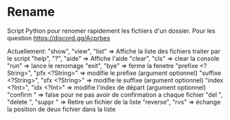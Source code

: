 # Rename
Script Python pour renomer rapidement les fichiers d'un dossier.
Pour les question https://discord.gg/Acprbes

Actuellement:
"show", "view", "list" => Affiche la liste des fichiers traiter par le script
"help", "?", "aide" => Affiche l'aide
"clear", "cls" => clear la console
"run" => lance le renomage
"exit", "bye" => ferme la fenetre
"prefixe <?String>", "pfx <?String>" => modifie le prefixe (argument optionnel)
"suffixe <?String>", "sfx <?String>" => modifie le suffixe (argument optionnel)
"index <?Int>", "idx <?Int>" => modifie l'index de départ (argument optionnel)
"confirm <String>" => false pour ne pas avoir de confirmation a chaque fichier
"del <Int>", "delete <Int>", "suppr <Int>" => Retire un fichier de la liste
"reverse", "rvs" => échange la position de deux fichier dans la liste
